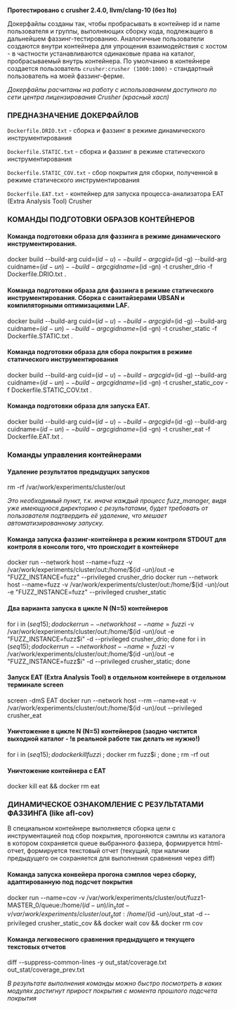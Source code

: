 **Протестировано с crusher 2.4.0, llvm/clang-10 (без lto)**

Докерфайлы созданы так, чтобы пробрасывать в контейнер id и name пользователя и группы, выполняющих сборку кода, подлежащего в дальнейшем фаззинг-тестированию. Аналогичные пользователи создаются внутри контейнера для упрощения взаимодействия с хостом - в частности устанавливаются одинаковые права на каталог, пробрасываемый внутрь контейнера. По умолчанию в контейнере создается пользователь `crusher:crusher (1000:1000)` - стандартный пользователь на моей фаззинг-ферме.

*Докерфайлы расчитаны на работу с использованием доступного по сети центра лицензирования Crusher (красный хасп)*

### ПРЕДНАЗНАЧЕНИЕ ДОКЕРФАЙЛОВ

`Dockerfile.DRIO.txt` - сборка и фаззинг в режиме динамического инструментирования

`Dockerfile.STATIC.txt` - сборка и фаззинг в режиме статического инструментирования

`Dockerfile.STATIC_COV.txt` - сбор покрытия для сборки, полученной в режиме статического инструментирования

`Dockerfile.EAT.txt` - контейнер для запуска процесса-анализатора EAT (Extra Analysis Tool) Crusher

### КОМАНДЫ ПОДГОТОВКИ ОБРАЗОВ КОНТЕЙНЕРОВ

#### Команда подготовки образа для фаззинга в режиме динамического инструментирования.
docker build --build-arg cuid=$(id -u) --build-arg cgid=$(id -g) --build-arg cuidname=$(id -un) --build-arg cgidname=$(id -gn) -t crusher_drio -f Dockerfile.DRIO.txt .

#### Команда подготовки образа для фаззинга в режиме статического инструментирования. Сборка с санитайзерами UBSAN и компиляторными оптимизациями LAF.
docker build --build-arg cuid=$(id -u) --build-arg cgid=$(id -g) --build-arg cuidname=$(id -un) --build-arg cgidname=$(id -gn) -t crusher_static -f Dockerfile.STATIC.txt .

#### Команда подготовки образа для сбора покрытия в режиме статического инструментирования
docker build --build-arg cuid=$(id -u) --build-arg cgid=$(id -g) --build-arg cuidname=$(id -un) --build-arg cgidname=$(id -gn) -t crusher_static_cov -f Dockerfile.STATIC_COV.txt .

#### Команда подготовки образа для запуска EAT.
docker build --build-arg cuid=$(id -u) --build-arg cgid=$(id -g) --build-arg cuidname=$(id -un) --build-arg cgidname=$(id -gn) -t crusher_eat -f Dockerfile.EAT.txt .

### Команды управления контейнерами

#### Удаление результатов предыдущих запусков
rm -rf /var/work/experiments/cluster/out

*Это необходимый пункт, т.к. иначе каждый процесс fuzz_manager, видя уже имеющуюся директорию с результатами,
будет требовать от пользователя подтвердить её удаление, что мешает автоматизированному запуску.*

#### Команда запуска фаззинг-контейнера в режим контроля STDOUT для контроля в консоли того, что происходит в контейнере
docker run --network host --name=fuzz -v /var/work/experiments/cluster/out:/home/$(id -un)/out -e "FUZZ_INSTANCE=fuzz" --privileged crusher_drio
docker run --network host --name=fuzz -v /var/work/experiments/cluster/out:/home/$(id -un)/out -e "FUZZ_INSTANCE=fuzz" --privileged crusher_static

#### Два варианта запуска в цикле N (N=5) контейнеров
for i in $(seq 1 5); do docker run --network host --name=fuzz$i -v /var/work/experiments/cluster/out:/home/$(id -un)/out -e "FUZZ_INSTANCE=fuzz$i" -d --privileged crusher_drio; done
for i in $(seq 1 5); do docker run --network host --name=fuzz$i -v /var/work/experiments/cluster/out:/home/$(id -un)/out -e "FUZZ_INSTANCE=fuzz$i" -d --privileged crusher_static; done

#### Запуск EAT (Extra Analysis Tool) в отдельном контейнере в отдельном терминале screen
screen -dmS EAT docker run --network host --rm --name=eat -v /var/work/experiments/cluster/out:/home/$(id -un)/out --privileged crusher_eat

#### Уничтожение в цикле N (N=5) контейнеров (заодно чистится выходной каталог - !в реальной работе так делать не нужно!)
for i in $(seq 1 5); do docker kill fuzz$i ; docker rm fuzz$i ; done ; rm -rf out

#### Уничтожение контейнера с EAT
docker kill eat && docker rm eat

### ДИНАМИЧЕСКОЕ ОЗНАКОМЛЕНИЕ С РЕЗУЛЬТАТАМИ ФАЗЗИНГА (like afl-cov)
В специальном контейнере выполняется сборка цели с инструментацией под сбор покрытия, прогоняются сэмплы из каталога в котором сохраняется queue выбранного фаззера, формируется html-отчет, формируется текстовый отчет (текущий, при наличии предыдущего он сохраняется для выполнения сравнения через diff)

#### Команда запуска конвейера прогона сэмплов через сборку, адаптированную под подсчет покрытия
docker run --name=cov -v /var/work/experiments/cluster/out/fuzz1-MASTER_0/queue:/home/$(id -un)/in_stat -v /var/work/experiments/cluster/out_stat:/home/$(id -un)/out_stat -d --privileged crusher_static_cov && docker wait cov && docker rm cov

#### Команда легковесного сравнения предыдущего и текущего текстовых отчетов
diff --suppress-common-lines -y out_stat/coverage.txt out_stat/coverage_prev.txt

*В результате выполнения команды можно быстро посмотреть в каких модулях достигнут прирост покрытия с момента прошлого подсчета покрытия*
